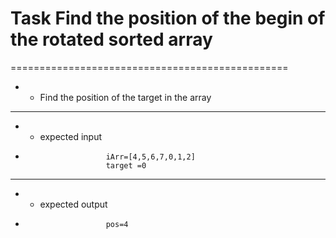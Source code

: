# Task Find the position of the begin of the rotated sorted array
================================================
* * Find the position of the target in the array
__________________________________________________________________________________
* * expected input     
* 
                        iArr=[4,5,6,7,0,1,2]
                        target =0
                        
_________________________________________________

* * expected output     
* 
                        pos=4
